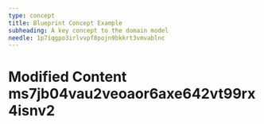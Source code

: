 ```yaml
---
type: concept
title: Blueprint Concept Example
subheading: A key concept to the domain model
needle: 1p7iqgpo3irlvvpf8pojn9bkkrt3vmvablnc
---
```


# Modified Content ms7jb04vau2veoaor6axe642vt99rx4isnv2